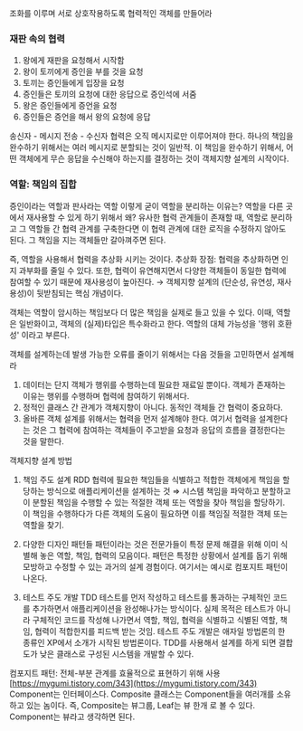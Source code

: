 조화를 이루며 서로 상호작용하도록 협력적인 객체를 만들어라

### 재판 속의 협력
1. 왕에게 재판을 요청해서 시작함
2. 왕이 토끼에게 증인을 부를 것을 요청
3. 토끼는 증인들에게 입장을 요청
4. 증인들은 토끼의 요청에 대한 응답으로 증인석에 서줌
5. 왕은 증인들에게 증언을 요청
6. 증인들은 증언을 해서 왕의 요청에 응답

송신자 - 메시지 전송 - 수신자
협력은 오직 메시지로만 이루어져야 한다.
하나의 책임을 완수하기 위해서는 여러 메시지로 분할되는 것이 일반적.
이 책임을 완수하기 위해서, 어떤 객체에게 무슨 응답을 수신해야 하는지를 결정하는 것이 객체지향 설계의 시작이다.

### 역할: 책임의 집합
증인이라는 역할과 판사라는 역할
이렇게 굳이 역할을 분리하는 이유는? 역할을 다른 곳에서 재사용할 수 있게 하기 위해서
왜? 유사한 협력 관계들이 존재할 때, 역할로 분리하고 그 역할들 간 협력 관계를 구축한다면 이 협력 관계에 대한 로직을 수정하지 않아도 된다. 
그 책임을 지는 객체들만 갈아껴주면 된다.

즉, 역할을 사용해서 협력을 추상화 시키는 것이다.
추상화 장점: 협력을 추상화하면 인지 과부화를 줄일 수 있다. 
또한, 협력이 유연해지면서 다양한 객체들이 동일한 협력에 참여할 수 있기 때문에 재사용성이 높아진다.
→ 객체지향 설계의 (단순성, 유연성, 재사용성)이 뒷받침되는 핵심 개념이다.

객체는 역할이 암시하는 책임보다 더 많은 책임을 실제로 들고 있을 수 있다.
이때, 역할은 일반화이고, 객체의 (실제)타입은 특수화라고 한다.
역할의 대체 가능성을 '행위 호환성' 이라고 부른다.

객체를 설계하는데 발생 가능한 오류를 줄이기 위해서는 다음 것들을 고민하면서 설계해라
1. 데이터는 단지 객체가 행위를 수행하는데 필요한 재료일 뿐이다.
   객체가 존재하는 이유는 행위를 수행하며 협력에 참여하기 위해서다.
2. 정적인 클래스 간 관계가 객체지향이 아니다. 동적인 객체들 간 협력이 중요하다.
3. 올바른 객체 설계를 위해서는 협력을 먼저 설계해야 한다.
   여기서 협력을 설계한다는 것은 그 협력에 참여하는 객체들이 주고받을 요청과 응답의 흐름을 결정한다는 것을 말한다.

객체지향 설계 방법
1. 책임 주도 설계 RDD
   협력에 필요한 책임들을 식별하고 적합한 객체에게 책임을 할당하는 방식으로 애플리케이션을 설계하는 것
   ⇒ 시스템 책임을 파악하고 분할하고 이 분할된 책임을 수행할 수 있는 적절한 객체 또는 역할을 찾아 책임을 할당하기. 이 책임을 수행하다가 다른 객체의 도움이 필요하면 이를 책임질 적절한 객체 또는 역할을 찾기.

2. 다양한 디자인 패턴들
   패턴이라는 것은 전문가들이 특정 문제 해결을 위해 이미 식별해 놓은 역할, 책임, 협력의 모음이다.
   패턴은 특정한 상황에서 설계를 돕기 위해 모방하고 수정할 수 있는 과거의 설계 경험이다.
   여기서는 예시로 컴포지트 패턴이 나온다.

3. 테스트 주도 개발 TDD
   테스트를 먼저 작성하고 테스트를 통과하는 구체적인 코드를 추가하면서 애플리케이션을 완성해나가는 방식이다. 
   실제 목적은 테스트가 아니라 구체적인 코드를 작성해 나가면서 역할, 책임, 협력을 식별하고 식별된 역할, 책임, 협력이 적합한지를 피드백 받는 것임.
   테스트 주도 개발은 애자일 방법론의 한 종류인 XP에서 소개가 시작된 방법론이다. 
   TDD를 사용해서 설계를 하게 되면 결합도가 낮은 클래스로 구성된 시스템을 개발할 수 있다.


컴포지트 패턴: 전체-부분 관계를 효율적으로 표현하기 위해 사용
[https://mygumi.tistory.com/343](https://mygumi.tistory.com/343)
Component는 인터페이스다.
Composite 클래스는 Component들을 여러개를 소유하고 있는 놈이다.
즉, Composite는 뷰그룹, Leaf는 뷰 한개 로 볼 수 있다.  Component는 뷰라고 생각하면 된다.

